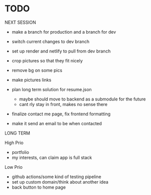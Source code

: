 # TODO

NEXT SESSION

- make a branch for production and a branch for dev
- switch current changes to dev branch
- set up render and netlify to pull from dev branch

- crop pictures so that they fit nicely
- remove bg on some pics
- make pictures links

- plan long term solution for resume.json

  - maybe should move to backend as a submodule for the future
  - cant rly stay in front, makes no sense there

- finalize contact me page, fix frontend formatting
- make it send an email to be when contacted

LONG TERM

High Prio

- portfolio
- my interests, can claim app is full stack

Low Prio

- github actions/some kind of testing pipeline
- set up custom domain/think about another idea
- back button to home page
